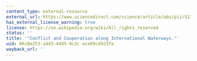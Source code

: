```yaml
---
content_type: external-resource
external_url: https://www.sciencedirect.com/science/article/abs/pii/S1366701798000191
has_external_license_warning: true
license: https://en.wikipedia.org/wiki/All_rights_reserved
status: ''
title: '"Conflict and Cooperation along International Waterways."'
uid: 06c0e253-a443-44d5-9c2c-ece69cd923fa
wayback_url: ''
---
```

